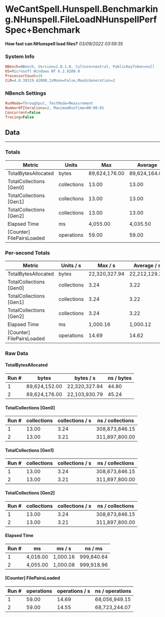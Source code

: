 ﻿# WeCantSpell.Hunspell.Benchmarking.NHunspell.FileLoadNHunspellPerfSpec+Benchmark
__How fast can NHunspell load files?__
_03/09/2022 03:59:35_
### System Info
```ini
NBench=NBench, Version=2.0.1.0, Culture=neutral, PublicKeyToken=null
OS=Microsoft Windows NT 6.2.9200.0
ProcessorCount=16
CLR=4.0.30319.42000,IsMono=False,MaxGcGeneration=2
```

### NBench Settings
```ini
RunMode=Throughput, TestMode=Measurement
NumberOfIterations=2, MaximumRunTime=00:00:01
Concurrent=False
Tracing=False
```

## Data
-------------------

### Totals
|          Metric |           Units |             Max |         Average |             Min |          StdDev |
|---------------- |---------------- |---------------- |---------------- |---------------- |---------------- |
|TotalBytesAllocated |           bytes |   89,624,176.00 |   89,624,164.00 |   89,624,152.00 |           16.97 |
|TotalCollections [Gen0] |     collections |           13.00 |           13.00 |           13.00 |            0.00 |
|TotalCollections [Gen1] |     collections |           13.00 |           13.00 |           13.00 |            0.00 |
|TotalCollections [Gen2] |     collections |           13.00 |           13.00 |           13.00 |            0.00 |
|    Elapsed Time |              ms |        4,055.00 |        4,035.50 |        4,016.00 |           27.58 |
|[Counter] FilePairsLoaded |      operations |           59.00 |           59.00 |           59.00 |            0.00 |

### Per-second Totals
|          Metric |       Units / s |         Max / s |     Average / s |         Min / s |      StdDev / s |
|---------------- |---------------- |---------------- |---------------- |---------------- |---------------- |
|TotalBytesAllocated |           bytes |   22,320,327.94 |   22,212,129.37 |   22,103,930.79 |      153,015.89 |
|TotalCollections [Gen0] |     collections |            3.24 |            3.22 |            3.21 |            0.02 |
|TotalCollections [Gen1] |     collections |            3.24 |            3.22 |            3.21 |            0.02 |
|TotalCollections [Gen2] |     collections |            3.24 |            3.22 |            3.21 |            0.02 |
|    Elapsed Time |              ms |        1,000.16 |        1,000.12 |        1,000.08 |            0.06 |
|[Counter] FilePairsLoaded |      operations |           14.69 |           14.62 |           14.55 |            0.10 |

### Raw Data
#### TotalBytesAllocated
|           Run # |           bytes |       bytes / s |      ns / bytes |
|---------------- |---------------- |---------------- |---------------- |
|               1 |   89,624,152.00 |   22,320,327.94 |           44.80 |
|               2 |   89,624,176.00 |   22,103,930.79 |           45.24 |

#### TotalCollections [Gen0]
|           Run # |     collections | collections / s |ns / collections |
|---------------- |---------------- |---------------- |---------------- |
|               1 |           13.00 |            3.24 |  308,873,846.15 |
|               2 |           13.00 |            3.21 |  311,897,800.00 |

#### TotalCollections [Gen1]
|           Run # |     collections | collections / s |ns / collections |
|---------------- |---------------- |---------------- |---------------- |
|               1 |           13.00 |            3.24 |  308,873,846.15 |
|               2 |           13.00 |            3.21 |  311,897,800.00 |

#### TotalCollections [Gen2]
|           Run # |     collections | collections / s |ns / collections |
|---------------- |---------------- |---------------- |---------------- |
|               1 |           13.00 |            3.24 |  308,873,846.15 |
|               2 |           13.00 |            3.21 |  311,897,800.00 |

#### Elapsed Time
|           Run # |              ms |          ms / s |         ns / ms |
|---------------- |---------------- |---------------- |---------------- |
|               1 |        4,016.00 |        1,000.16 |      999,840.64 |
|               2 |        4,055.00 |        1,000.08 |      999,918.96 |

#### [Counter] FilePairsLoaded
|           Run # |      operations |  operations / s | ns / operations |
|---------------- |---------------- |---------------- |---------------- |
|               1 |           59.00 |           14.69 |   68,056,949.15 |
|               2 |           59.00 |           14.55 |   68,723,244.07 |


